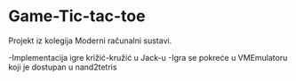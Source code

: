 # Game-Tic-tac-toe
Projekt iz kolegija Moderni računalni sustavi.

-Implementacija igre križić-kružić  u Jack-u
-Igra se pokreće u VMEmulatoru koji je dostupan u nand2tetris
